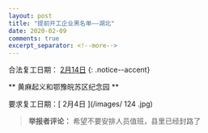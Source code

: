 ```yaml
---
layout: post
title: "提前开工企业黑名单——湖北"
date: 2020-02-09
comments: true
excerpt_separator: <!--more-->
---
```


合法复工日期： [2月14日](http://www.hubei.gov.cn/zhuanti/2020/gzxxgzbd/zxtb/202001/t20200129_2016290.shtml)
{: .notice--accent}




**	黄麻起义和鄂豫皖苏区纪念园	**

要求复工日期：[	2月4日	](/images/	124	.jpg)
> **举报者评论：**	希望不要安排人员值班，县里已经封路了



<!--more-->